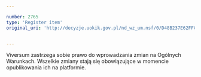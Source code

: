```yaml
---

number: 2765
type: 'Register item'
original_uri: 'http://decyzje.uokik.gov.pl/nd_wz_um.nsf/0/D48B237E62FFC75BC125797A003020B5?OpenDocument'


---
```


Viversum zastrzega sobie prawo do wprowadzania zmian na Ogólnych Warunkach. Wszelkie zmiany stają się obowiązujące w momencie opublikowania ich na platformie.
